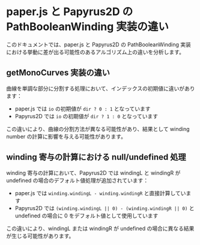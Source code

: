 # paper.js と Papyrus2D の PathBooleanWinding 実装の違い

このドキュメントでは、paper.js と Papyrus2D の PathBooleanWinding 実装における挙動に差が出る可能性のあるアルゴリズム上の違いを分析します。

## getMonoCurves 実装の違い

曲線を単調な部分に分割する処理において、インデックスの初期値に違いがあります：

- paper.js では `io` の初期値が `dir ? 0 : 1` となっています
- Papyrus2D では `io` の初期値が `dir ? 1 : 0` となっています

この違いにより、曲線の分割方法が異なる可能性があり、結果として winding number の計算に影響を与える可能性があります。

## winding 寄与の計算における null/undefined 処理

winding 寄与の計算において、Papyrus2D では windingL と windingR が undefined の場合のデフォルト値処理が追加されています：

- paper.js では `winding.windingL - winding.windingR` と直接計算しています
- Papyrus2D では `(winding.windingL || 0) - (winding.windingR || 0)` と undefined の場合に 0 をデフォルト値として使用しています

この違いにより、windingL または windingR が undefined の場合に異なる結果が生じる可能性があります。